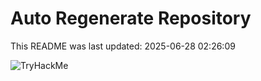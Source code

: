 # Auto Regenerate Repository

This README was last updated: 2025-06-28 02:26:09

 ![TryHackMe](https://tryhackme.com/badge/533634)